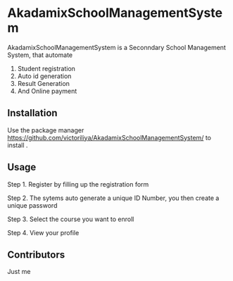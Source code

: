 # AkadamixSchoolManagementSystem

AkadamixSchoolManagementSystem is a Seconndary School Management System, that automate 
1. Student registration
2. Auto id generation
3. Result Generation
4. And Online payment
 
## Installation

Use the package manager https://github.com/victoriliya/AkadamixSchoolManagementSystem/ to install .


## Usage

Step 1. Register by filling up the registration form

Step 2. The sytems auto generate a unique ID Number, you then create a unique password

Step 3. Select the course you want to enroll

Step 4. View your profile

## Contributors
Just me
